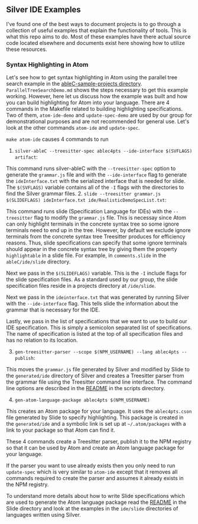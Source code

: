 Silver IDE Examples
----------------------
I've found one of the best ways to document projects is to go
through a collection of useful examples that
explain the functionality of tools.
This is what this repo aims to do.
Most of these examples have there actual source code located
elsewhere and documents exist here showing how to utilize these
resources.

### Syntax Highlighting in Atom
Let's see how to get syntax highlighting in Atom using the parallel tree search
example in the
 [ableC-sample-projects directory](https://github.com/melt-umn/ableC-sample-projects).
`ParallelTreeSearchDemo.md` shows the steps necessary to get this example working.
However, here let us discuss how the example was built and how you can build
highlighting for Atom into your language. There are 4 commands in the Makefile
related to building highlighting specifications.
Two of them, `atom-ide-demo` and `update-spec-demo` are used by
our group for demonstrational purposes and are not recommended for general use.
Let's look at the other commands `atom-ide` and `update-spec`.

`make atom-ide` causes 4 commands to run
1. `silver-ableC --treesitter-spec ablec4pts --ide-interface $(SVFLAGS) artifact`:

  This command runs silver-ableC with the `--treesitter-spec` option to generate the
  `grammar.js` file and with the `--ide-interface` flag to generate the `ideInterface.txt`
  with the serialized interface that is needed for slide.
  The `$(SVFLAGS)` variable contains all of the `-I` flags with the
  directories to find the Silver grammar files.
2. `slide --treesitter grammar.js $(SLIDEFLAGS) ideInterface.txt ide/RealisticDemoSpecList.txt`:

  This command runs slide (Specification Language for IDEs) with the
  `--treesitter` flag
  to modify the `grammar.js` file. This is necessay since Atom can only highlight
  terminals in the concrete syntax tree so some ignore terminals need to end
  up in the tree. However, by default we exclude ignore terminals from the
  concrete syntax tree Treesitter produces for efficiency reasons.
  Thus, slide specifications can specify that some ignore terminals
  should appear in the concrete syntax tree by giving them the property
  `highlightable` in a slide file. For example, in `comments.slide`
  in the `ableC/ide/slide` directory.

  Next we pass in the `$(SLIDEFLAGS)` variable. This is the `-I` include flags
  for the slide specification files. As a standard used by our group, the
  slide specification files reside in a projects directory at `/ide/slide`.

  Next we pass in the `ideinterface.txt` that was generated by running Silver
  with the `--ide-interface` flag. This tells slide the information about the
  grammar that is necessary for the IDE.

  Lastly, we pass in the list of specifications that we want to use to build our
  IDE specification. This is simply a semicolon separated list of specifications.
  The name of specification is listed at the top of all specification files and
  has no relation to its location.

3. `gen-treesitter-parser --scope $(NPM_USERNAME) --lang ablec4pts --publish`:

This moves the `grammar.js` file generated by Silver and modified by Slide to
the `generated/ide` directory of Silver and creates a Treesitter parser from
the grammar file using the Treesitter command line interface. The command line
options are described in the [README](../scripts) in the scripts directory.

4. `gen-atom-language-package ablec4pts $(NPM_USERNAME)`

This creates an Atom package for your language. It uses the `ablec4pts.cson` file
generated by Slide to specify highlighting. This package is created in the
`generated/ide` and a symbolic link is set up at `~/.atom/packages` with a link
to your package so that Atom can find it.

These 4 commands create a Treesitter parser, publish it to the NPM registry so
that it can be used by Atom and create an Atom language package for your
language.

If the parser you want to use already exists then you only need to run
`update-spec` which is very similar to `atom-ide` except that it removes all
commands required to create the parser and assumes it already exists in the
NPM registry.

To understand more details about how to write Slide specifications which are
used to generate the Atom language package read the [README](../slide) in the
Slide directory and look at the examples in the `ide/slide` directories of
languages written using Silver.
